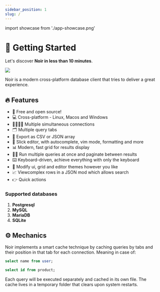 ```yaml
---
sidebar_position: 1
slug: /
---
```

import showcase from './app-showcase.png'

# 🚀 Getting Started

Let's discover **Noir in less than 10 minutes**.

<img src={showcase} width={800} />

Noir is a modern cross-platform database client that tries to deliver a great experience.

## 🔥 Features

- 👋 Free and open source!
- 💻 Cross-platform - Linux, Macos and Windows
- 👨‍👩‍👦‍👦 Multiple simultaneous connections
- 🗂️ Multiple query tabs
- 📄 Export as CSV or JSON array
- 📝 Slick editor, with autocomplete, vim mode, formatting and more
- 📊 Modern, fast grid for results display
- 🏃‍♂️ Run multiple queries at once and paginate between results
- ⌨️ Keyboard-driven, achieve everything with only the keyboard
- 🎡 Modify ui, grid and editor themes however you like
- 📈 Viewcomplex rows in a JSON mod which allows search
- 👉 Quick actions

### Supported databases

1. **Postgresql**
2. **MySQL**
3. **MariaDB**
4. **SQLite**

## ⚙️ Mechanics

Noir implements a smart cache technique by caching queries by tabs and their position in that tab for each connection.
Meaning in case of:

```sql
select name from user;

select id from product;
```

Each query will be executed separately and cached in its own file. The cache lives in a temporary folder that clears upon system restarts.
